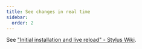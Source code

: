 ```yaml
---
title: See changes in real time
sidebar: 
  order: 2
---
```


See ["Initial installation and live reload" - Stylus Wiki](https://github.com/openstyles/stylus/wiki/Writing-UserCSS#live-reload-on-the-fly-previewingwhen-developing-styles-locally-in-another-editoride).
